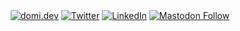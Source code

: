 <div align="center">
  <a href="https://domi.dev"><img src="https://img.shields.io/static/v1?style=flat-square&color=A9A9B3&label=domi&message=.dev&logo=curl&logoColor=fff&labelColor=000" alt="domi.dev" /></a>
	<a href="https://twitter.com/dmengelt"><img src="https://img.shields.io/twitter/follow/dmengelt?label=Twitter&logo=twitter&style=flat-square&color=1da1f2&logoColor=ffffff" alt="Twitter" /></a>
  <a href="https://www.linkedin.com/in/dmengelt"><img src="https://img.shields.io/static/v1?logo=linkedin&style=flat-square&color=0072b1&label=LinkedIn&message=%E2%98%86" alt="LinkedIn"></a>
	<a rel="me" href="https://mastodon.online/@dmengelt"><img alt="Mastodon Follow" src="https://img.shields.io/mastodon/follow/109275991402616897?domain=https%3A%2F%2Fmastodon.online&label=Mastodon&style=flat-square"></a>
</div>


